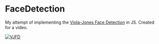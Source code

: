 # FaceDetection
My attempt of implementing the <a href="https://www.youtube.com/redirect?event=video_description&redir_token=QUFFLUhqa1hsOUN4bHd1VEMwMUJhMi1WRFZRY19NSktmZ3xBQ3Jtc0ttMDVaNWdSSnVWLURRZmtrajd3Y3cwbVdnZVpBb2lYUnB0alNqN2hQYkk0ci1LTk5ZLWR2bDFzWWlFWHR0M0VaWXJ0WUg4eE9vNkdldThUeDZtRkRxRVBaVTh1WnU1TnpqVHZuSV9zdnUxZVJqeTRRQQ&q=https%3A%2F%2Fpickentcode.github.io%2FKNN-Digit-Recognition%2F&v=iht5zlGV_X4">Viola-Jones Face Detection</a> in JS. Created for a video.

[![VJFD](https://img.youtube.com/vi/iht5zlGV_X4/0.jpg)](https://www.youtube.com/watch?v=iht5zlGV_X4)